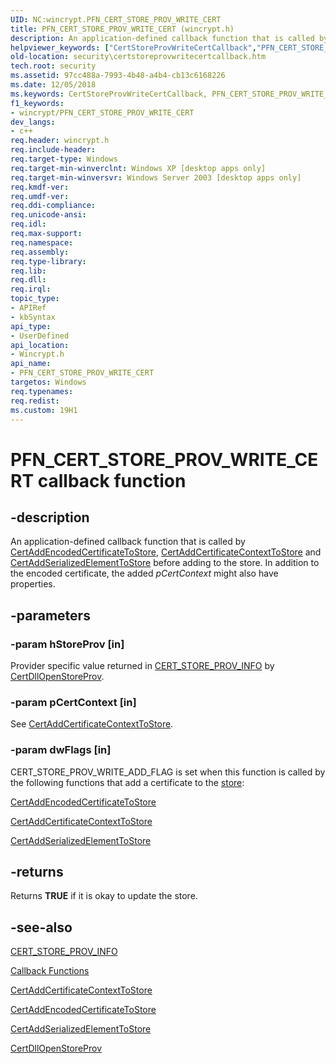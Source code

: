 ```yaml
---
UID: NC:wincrypt.PFN_CERT_STORE_PROV_WRITE_CERT
title: PFN_CERT_STORE_PROV_WRITE_CERT (wincrypt.h)
description: An application-defined callback function that is called by CertAddEncodedCertificateToStore, CertAddCertificateContextToStore and CertAddSerializedElementToStore before adding to the store.
helpviewer_keywords: ["CertStoreProvWriteCertCallback","PFN_CERT_STORE_PROV_WRITE_CERT","PFN_CERT_STORE_PROV_WRITE_CERT callback","PFN_CERT_STORE_PROV_WRITE_CERT callback function [Security]","_crypto2_certstoreprovwritecertcallback","security.certstoreprovwritecertcallback","wincrypt/PFN_CERT_STORE_PROV_WRITE_CERT"]
old-location: security\certstoreprovwritecertcallback.htm
tech.root: security
ms.assetid: 97cc488a-7993-4b48-a4b4-cb13c6168226
ms.date: 12/05/2018
ms.keywords: CertStoreProvWriteCertCallback, PFN_CERT_STORE_PROV_WRITE_CERT, PFN_CERT_STORE_PROV_WRITE_CERT callback, PFN_CERT_STORE_PROV_WRITE_CERT callback function [Security], _crypto2_certstoreprovwritecertcallback, security.certstoreprovwritecertcallback, wincrypt/PFN_CERT_STORE_PROV_WRITE_CERT
f1_keywords:
- wincrypt/PFN_CERT_STORE_PROV_WRITE_CERT
dev_langs:
- c++
req.header: wincrypt.h
req.include-header: 
req.target-type: Windows
req.target-min-winverclnt: Windows XP [desktop apps only]
req.target-min-winversvr: Windows Server 2003 [desktop apps only]
req.kmdf-ver: 
req.umdf-ver: 
req.ddi-compliance: 
req.unicode-ansi: 
req.idl: 
req.max-support: 
req.namespace: 
req.assembly: 
req.type-library: 
req.lib: 
req.dll: 
req.irql: 
topic_type:
- APIRef
- kbSyntax
api_type:
- UserDefined
api_location:
- Wincrypt.h
api_name:
- PFN_CERT_STORE_PROV_WRITE_CERT
targetos: Windows
req.typenames: 
req.redist: 
ms.custom: 19H1
---
```


# PFN_CERT_STORE_PROV_WRITE_CERT callback function


## -description


An application-defined callback function that is called by 
<a href="https://docs.microsoft.com/windows/desktop/api/wincrypt/nf-wincrypt-certaddencodedcertificatetostore">CertAddEncodedCertificateToStore</a>, 
<a href="https://docs.microsoft.com/windows/desktop/api/wincrypt/nf-wincrypt-certaddcertificatecontexttostore">CertAddCertificateContextToStore</a> and 
<a href="https://docs.microsoft.com/windows/desktop/api/wincrypt/nf-wincrypt-certaddserializedelementtostore">CertAddSerializedElementToStore</a> before adding to the store. In addition to the encoded certificate, the added <i>pCertContext</i> might also have properties.


## -parameters




### -param hStoreProv [in]

Provider specific value returned in 
<a href="https://docs.microsoft.com/windows/desktop/api/wincrypt/ns-wincrypt-cert_store_prov_info">CERT_STORE_PROV_INFO</a> by 
<a href="https://docs.microsoft.com/windows/desktop/api/wincrypt/nc-wincrypt-pfn_cert_dll_open_store_prov_func">CertDllOpenStoreProv</a>.


### -param pCertContext [in]

See 
<a href="https://docs.microsoft.com/windows/desktop/api/wincrypt/nf-wincrypt-certaddcertificatecontexttostore">CertAddCertificateContextToStore</a>.


### -param dwFlags [in]

CERT_STORE_PROV_WRITE_ADD_FLAG is set when this function is called by the following functions that add a certificate to the <a href="https://docs.microsoft.com/windows/desktop/SecGloss/c-gly">store</a>: 





<a href="https://docs.microsoft.com/windows/desktop/api/wincrypt/nf-wincrypt-certaddencodedcertificatetostore">CertAddEncodedCertificateToStore</a>



<a href="https://docs.microsoft.com/windows/desktop/api/wincrypt/nf-wincrypt-certaddcertificatecontexttostore">CertAddCertificateContextToStore</a>



<a href="https://docs.microsoft.com/windows/desktop/api/wincrypt/nf-wincrypt-certaddserializedelementtostore">CertAddSerializedElementToStore</a>



## -returns



Returns <b>TRUE</b> if it is okay to update the store.




## -see-also




<a href="https://docs.microsoft.com/windows/desktop/api/wincrypt/ns-wincrypt-cert_store_prov_info">CERT_STORE_PROV_INFO</a>



<a href="https://docs.microsoft.com/windows/desktop/SecCrypto/cryptography-functions">Callback Functions</a>



<a href="https://docs.microsoft.com/windows/desktop/api/wincrypt/nf-wincrypt-certaddcertificatecontexttostore">CertAddCertificateContextToStore</a>



<a href="https://docs.microsoft.com/windows/desktop/api/wincrypt/nf-wincrypt-certaddencodedcertificatetostore">CertAddEncodedCertificateToStore</a>



<a href="https://docs.microsoft.com/windows/desktop/api/wincrypt/nf-wincrypt-certaddserializedelementtostore">CertAddSerializedElementToStore</a>



<a href="https://docs.microsoft.com/windows/desktop/api/wincrypt/nc-wincrypt-pfn_cert_dll_open_store_prov_func">CertDllOpenStoreProv</a>
 

 

